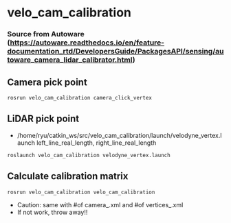 # velo_cam_calibration

### Source from Autoware (https://autoware.readthedocs.io/en/feature-documentation_rtd/DevelopersGuide/PackagesAPI/sensing/autoware_camera_lidar_calibrator.html)

## Camera pick point
    rosrun velo_cam_calibration camera_click_vertex

## LiDAR pick point
   - /home/ryu/catkin_ws/src/velo_cam_calibration/launch/velodyne_vertex.launch left_line_real_length, right_line_real_length

    roslaunch velo_cam_calibration velodyne_vertex.launch


## Calculate calibration matrix
    rosrun velo_cam_calibration velo_cam_calibration
    
   - Caution: same with #of camera_.xml and #of vertices_.xml
   - If not work, throw away!!




